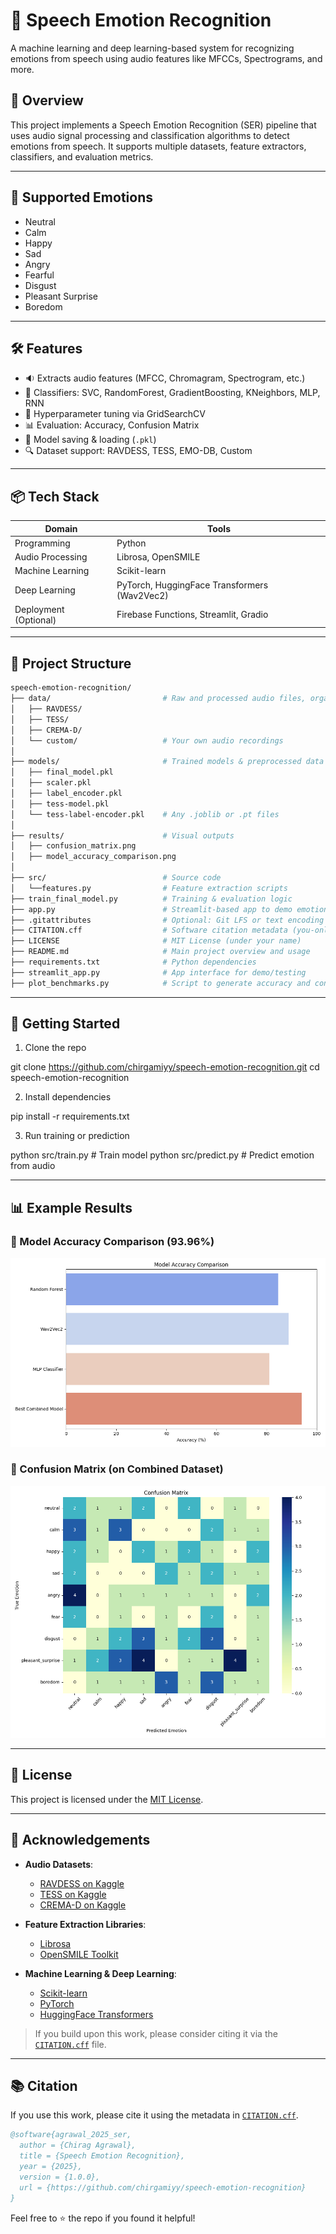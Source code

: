 # 🎤 Speech Emotion Recognition

A machine learning and deep learning-based system for recognizing emotions from speech using audio features like MFCCs, Spectrograms, and more.

## 📌 Overview

This project implements a Speech Emotion Recognition (SER) pipeline that uses audio signal processing and classification algorithms to detect emotions from speech. It supports multiple datasets, feature extractors, classifiers, and evaluation metrics.

---

## 🧠 Supported Emotions

- Neutral
- Calm
- Happy
- Sad
- Angry
- Fearful
- Disgust
- Pleasant Surprise
- Boredom

---

## 🛠️ Features

- 🔉 Extracts audio features (MFCC, Chromagram, Spectrogram, etc.)
- 🤖 Classifiers: SVC, RandomForest, GradientBoosting, KNeighbors, MLP, RNN
- 🧪 Hyperparameter tuning via GridSearchCV
- 📊 Evaluation: Accuracy, Confusion Matrix
- 💾 Model saving & loading (`.pkl`)
- 🔍 Dataset support: RAVDESS, TESS, EMO-DB, Custom

---

## 📦 Tech Stack

| Domain | Tools |
|--------|-------|
| Programming | Python |
| Audio Processing | Librosa, OpenSMILE |
| Machine Learning | Scikit-learn |
| Deep Learning | PyTorch, HuggingFace Transformers (Wav2Vec2) |
| Deployment (Optional) | Firebase Functions, Streamlit, Gradio |

---

## 📁 Project Structure

```bash
speech-emotion-recognition/
├── data/                         # Raw and processed audio files, organized by dataset
│   ├── RAVDESS/
│   ├── TESS/
│   ├── CREMA-D/
│   └── custom/                   # Your own audio recordings
│
├── models/                       # Trained models & preprocessed data
│   ├── final_model.pkl
│   ├── scaler.pkl
│   ├── label_encoder.pkl
│   ├── tess-model.pkl
│   └── tess-label-encoder.pkl    # Any .joblib or .pt files
│
├── results/                      # Visual outputs
│   ├── confusion_matrix.png
│   ├── model_accuracy_comparison.png
│
├── src/                          # Source code
│   └──features.py                # Feature extraction scripts
├── train_final_model.py          # Training & evaluation logic
├── app.py                        # Streamlit-based app to demo emotion predictions
├── .gitattributes                # Optional: Git LFS or text encoding rules
├── CITATION.cff                  # Software citation metadata (you-only version)
├── LICENSE                       # MIT License (under your name)
├── README.md                     # Main project overview and usage
├── requirements.txt              # Python dependencies
├── streamlit_app.py              # App interface for demo/testing
├── plot_benchmarks.py            # Script to generate accuracy and confusion matrix plots
```

---

## 🚀 Getting Started

1. Clone the repo

git clone https://github.com/chirgamiyy/speech-emotion-recognition.git
cd speech-emotion-recognition

2. Install dependencies
   
pip install -r requirements.txt

3. Run training or prediction
   
python src/train.py        # Train model
python src/predict.py      # Predict emotion from audio

---

## 📊 Example Results

### 🔹 Model Accuracy Comparison (93.96%)
![Model Accuracy](./results/model_accuracy_comparison.png)

### 🔹 Confusion Matrix (on Combined Dataset)
![Confusion Matrix](./results/confusion_matrix.png)

---

## 📜 License

This project is licensed under the [MIT License](./LICENSE).

---

## 🙌 Acknowledgements
  
- **Audio Datasets**:
  - [RAVDESS on Kaggle](https://www.kaggle.com/datasets/uwrfkaggler/ravdess-emotional-speech-audio)
  - [TESS on Kaggle](https://www.kaggle.com/datasets/ejlok1/toronto-emotional-speech-set-tess)
  - [CREMA-D on Kaggle](https://www.kaggle.com/datasets/ejlok1/cremad)

- **Feature Extraction Libraries**:
  - [Librosa](https://librosa.org/)
  - [OpenSMILE Toolkit](https://audeering.github.io/opensmile/)

- **Machine Learning & Deep Learning**:
  - [Scikit-learn](https://scikit-learn.org/)
  - [PyTorch](https://pytorch.org/)
  - [HuggingFace Transformers](https://huggingface.co/)

> If you build upon this work, please consider citing it via the [`CITATION.cff`](./CITATION.cff) file.

---

## 📚 Citation

If you use this work, please cite it using the metadata in [`CITATION.cff`](./CITATION.cff).

```bibtex
@software{agrawal_2025_ser,
  author = {Chirag Agrawal},
  title = {Speech Emotion Recognition},
  year = {2025},
  version = {1.0.0},
  url = {https://github.com/chirgamiyy/speech-emotion-recognition}
}
```
Feel free to ⭐ the repo if you found it helpful!
